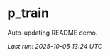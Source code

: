 # p_train

Auto-updating README demo.

<!--START_SECTION:status-->
_Last run: 2025-10-05 13:24 UTC_
<!--END_SECTION:status-->











































































































































































































































































































































































































































































































































































































































































































































































































































































































































































































